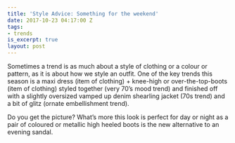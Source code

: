 ```yaml
---
title: 'Style Advice: Something for the weekend'
date: 2017-10-23 04:17:00 Z
tags:
- trends
is_excerpt: true
layout: post
---
```


Sometimes a trend is as much about a style of clothing or a colour or pattern, as it is about how we style an outfit. One of the key trends this season is a maxi dress (item of clothing) + knee-high or over-the-top-boots (item of clothing) styled together (very 70’s mood trend) and finished off with a slightly oversized vamped up denim shearling jacket (70s trend) and a bit of glitz (ornate embellishment trend). 


Do you get the picture? What’s more this look is perfect for day or night as a pair of coloured or metallic high heeled boots is the new alternative to an evening sandal.